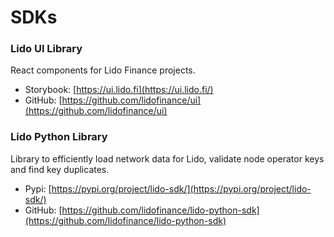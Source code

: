 # SDKs

<!--  -->

### Lido UI Library

React components for Lido Finance projects.

- Storybook: [https://ui.lido.fi](https://ui.lido.fi/)
- GitHub: [https://github.com/lidofinance/ui](https://github.com/lidofinance/ui)

### Lido Python Library

Library to efficiently load network data for Lido, validate node operator keys and find key duplicates.

- Pypi: [https://pypi.org/project/lido-sdk/](https://pypi.org/project/lido-sdk/)
- GitHub: [https://github.com/lidofinance/lido-python-sdk](https://github.com/lidofinance/lido-python-sdk)
